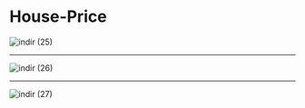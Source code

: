 # House-Price
![indir (25)](https://user-images.githubusercontent.com/97463861/210183747-393ccbd0-66ed-4d8a-97ad-c9efaaa9b09e.png)

<hr>

![indir (26)](https://user-images.githubusercontent.com/97463861/210183748-eeb776fc-b2b4-4bb8-a9c4-6da9cad7f179.png)

<hr>

![indir (27)](https://user-images.githubusercontent.com/97463861/210183749-987cdd5d-adfd-4030-9815-20490a8a19a9.png)
